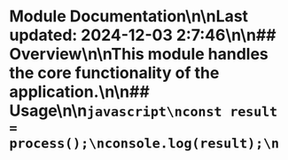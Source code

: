 # Module Documentation\n\nLast updated: 2024-12-03 2:7:46\n\n## Overview\n\nThis module handles the core functionality of the application.\n\n## Usage\n\n```javascript\nconst result = process();\nconsole.log(result);\n```
